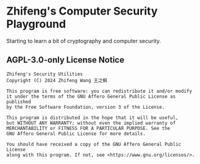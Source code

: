 # Zhifeng's Computer Security Playground

Starting to learn a bit of cryptography and computer security.

## AGPL-3.0-only License Notice

    Zhifeng's Security Utilities
    Copyright (C) 2024 Zhifeng Wang 王之枫

    This program is free software: you can redistribute it and/or modify
    it under the terms of the GNU Affero General Public License as published
    by the Free Software Foundation, version 3 of the License.

    This program is distributed in the hope that it will be useful,
    but WITHOUT ANY WARRANTY; without even the implied warranty of
    MERCHANTABILITY or FITNESS FOR A PARTICULAR PURPOSE. See the
    GNU Affero General Public License for more details.

    You should have received a copy of the GNU Affero General Public License
    along with this program. If not, see <https://www.gnu.org/licenses/>.
